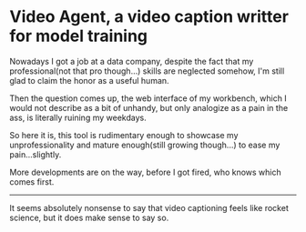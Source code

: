 # Video Agent, a video caption writter for model training

Nowadays I got a job at a data company, despite the fact that my professional(not that pro though...) skills are neglected somehow, I'm still glad to claim the honor as a useful human.

Then the question comes up, the web interface of my workbench, which I would not describe as a bit of unhandy, but only analogize as a pain in the ass, is literally ruining my weekdays.

So here it is, this tool is rudimentary enough to showcase my unprofessionality and mature enough(still growing though...) to ease my pain...slightly.

More developments are on the way, before I got fired, who knows which comes first.

--------------------------------

It seems absolutely nonsense to say that video captioning feels like rocket science, but it does make sense to say so.